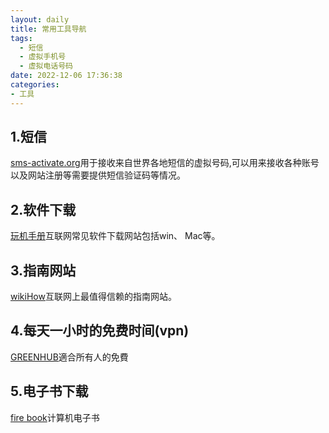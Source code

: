 ```yaml
---
layout: daily
title: 常用工具导航
tags:
  - 短信
  - 虚拟手机号
  - 虚拟电话号码
date: 2022-12-06 17:36:38
categories:
- 工具
---
```




##  1.短信
[sms-activate.org](https://sms-activate.org/cn)用于接收来自世界各地短信的虚拟号码,可以用来接收各种账号以及网站注册等需要提供短信验证码等情况。

## 2.软件下载
[玩机手册](https://www.rjsos.com/)互联网常见软件下载网站包括win、 Mac等。

## 3.指南网站
[wikiHow](https://zh.wikihow.com/%E9%A6%96%E9%A1%B5)互联网上最值得信赖的指南网站。

## 4.每天一小时的免费时间(vpn)
[GREENHUB](http://greenhubtx.ga/)適合所有人的免費

## 5.电子书下载
[fire book](https://fire100.top/)计算机电子书


